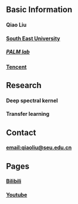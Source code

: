 ## Basic Information

#### Qiao Liu
#### [South East University](https://www.seu.edu.cn/)
##### [PALM lab](http://palm.seu.edu.cn/)
#### [Tencent](https://opensource.tencent.com/)
##### 

## Research

#### Deep spectral kernel
#### Transfer learning

## Contact
####  [email:qiaoliu@seu.edu.cn](qiaoliu@seu.edu.cn)

## Pages
#### [Bilibili](https://space.bilibili.com/268639242)
#### [Youtube](https://www.youtube.com/channel/UCTg4E-qRkFsxsxiYG9hmDcw)
